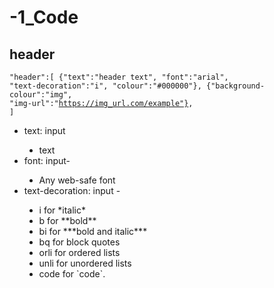 # -1_Code
## header
<code>"header":[
  {"text":"header text", "font":"arial", "text-decoration":"i", "colour":"#000000"}, 
  {"background-colour":"img", "img-url":"https://img_url.com/example"},
]</code>
<ul>
<li>text: input</li>
<ul style="list-style-type:disc;">
  <li>text</li>
  </ul>
<li>font: input-</li>
  <ul style="list-style-type:disc;">
    <li>Any web-safe font</li>
  </ul>
<li>text-decoration: input -</li>
<ul style="list-style-type:disc;">
  <li>i for *italic*</li><li>b for **bold**</li><li>bi for ***bold and italic***</li><li>bq for block quotes</li><li>orli for ordered lists</li><li>unli for unordered lists</li><li>code for `code`.</li>
</ul>
</ul>

